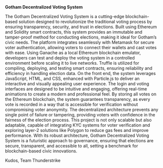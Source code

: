 **Gotham Decentralized Voting System**

The Gotham Decentralized Voting System is a cutting-edge blockchain-based solution designed to revolutionize the traditional voting process by ensuring transparency, security, and trust in elections. Built using Ethereum and Solidity smart contracts, this system provides an immutable and tamper-proof method for conducting elections, making it ideal for Gotham’s civic needs. The platform integrates seamlessly with Metamask for secure voter authentication, allowing voters to connect their wallets and cast votes with ease. Using Ganache as a local Ethereum blockchain emulator, developers can test and deploy the voting system in a controlled environment before scaling it to live networks. Truffle is utilized for compiling, deploying, and testing smart contracts, ensuring reliability and efficiency in handling election data. On the front end, the system leverages JavaScript, HTML, and CSS, enhanced with Particle.js to deliver an interactive and visually appealing user experience. The login and voting interfaces are designed to be intuitive and engaging, offering real-time animations to create a modern and professional feel. By storing all votes on the Ethereum blockchain, the system guarantees transparency, as every vote is recorded in a way that is accessible for verification without compromising voter anonymity. The decentralized architecture prevents any single point of failure or tampering, providing voters with confidence in the fairness of the election process. This project is not only scalable but also adaptable, capable of integrating KYC systems for voter verification and exploring layer-2 solutions like Polygon to reduce gas fees and improve performance. With its robust architecture, Gotham Decentralized Voting System is a futuristic approach to governance, ensuring that elections are secure, transparent, and accessible to all, setting a benchmark for blockchain-based civic innovations.

Kudos,
Team Thunderstrike
